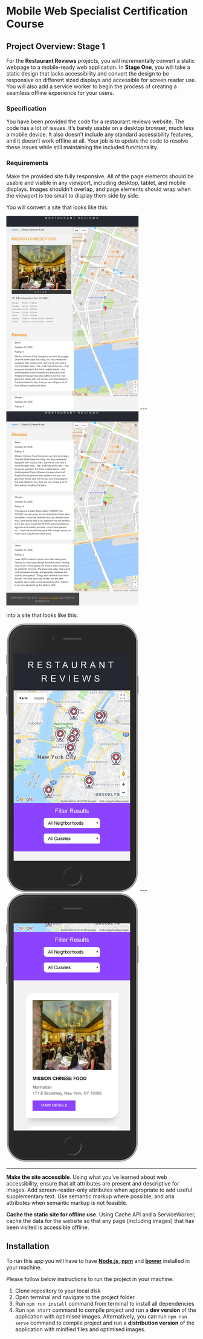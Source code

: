 # Mobile Web Specialist Certification Course

## Project Overview: Stage 1

For the **Restaurant Reviews** projects, you will incrementally convert a static webpage to a mobile-ready web application. In **Stage One**, you will take a static design that lacks accessibility and convert the design to be responsive on different sized displays and accessible for screen reader use. You will also add a service worker to begin the process of creating a seamless offline experience for your users.

### Specification

You have been provided the code for a restaurant reviews website. The code has a lot of issues. It’s barely usable on a desktop browser, much less a mobile device. It also doesn’t include any standard accessibility features, and it doesn’t work offline at all. Your job is to update the code to resolve these issues while still maintaining the included functionality.

### Requirements

Make the provided site fully responsive. All of the page elements should be usable and visible in any viewport, including desktop, tablet, and mobile displays. Images shouldn't overlap, and page elements should wrap when the viewport is too small to display them side by side.

You will convert a site that looks like this:

<img src="./screenshots/starter-mobile-page-1.png" alt="initial Image app 1" width="350">
---
<img src="./screenshots/starter-mobile-page-2.png" alt="initial Image app 2" width="350">

into a site that looks like this:

<img src="./screenshots/finished-mobile-page-1.png" alt="final Image app 1" width="350">
---
<img src="./screenshots/finished-mobile-page-2.png" alt="final Image app 2" width="350">

---

**Make the site accessible**. Using what you've learned about web accessibility, ensure that alt attributes are present and descriptive for images. Add screen-reader-only attributes when appropriate to add useful supplementary text. Use semantic markup where possible, and aria attributes when semantic markup is not feasible.

**Cache the static site for offline use**. Using Cache API and a ServiceWorker, cache the data for the website so that any page (including images) that has been visited is accessible offline.

## Installation

To run this app you will have to have [**Node.js**](https://nodejs.org/en/), [**npm**](https://www.npmjs.com/get-npm) and [**bower**](https://bower.io/) installed in your machine.

Please follow below instructions to run the project in your machine:

1. Clone repository to your local disk
2. Open terminal and navigate to the project folder
3. Run `npm run install` command from terminal to install all dependencies
4. Run `npm start` command to compile project and run a **dev version** of the application with optimised images. Alternatively, you can run `npm run serve` command to compile project and run a **distribution version** of the application with minified files and optimised images.